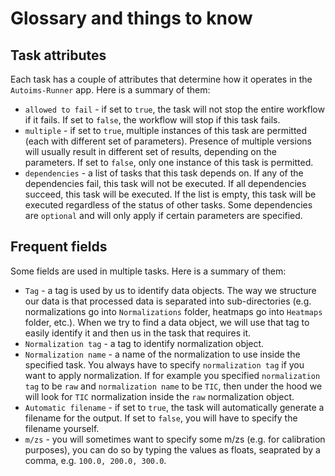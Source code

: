 # Glossary and things to know

## Task attributes

Each task has a couple of attributes that determine how it operates in the `Autoims-Runner` app. Here is a summary of them:

* `allowed to fail` - if set to `true`, the task will not stop the entire workflow if it fails. If set to `false`, the workflow will stop if this task fails.
* `multiple` - if set to `true`, multiple instances of this task are permitted (each with different set of parameters). Presence of multiple versions will usually result in different set of results, depending on the parameters. If set to `false`, only one instance of this task is permitted.
* `dependencies` - a list of tasks that this task depends on. If any of the dependencies fail, this task will not be executed. If all dependencies succeed, this task will be executed. If the list is empty, this task will be executed regardless of the status of other tasks. Some dependencies are `optional` and will only apply if certain parameters are specified.


## Frequent fields

Some fields are used in multiple tasks. Here is a summary of them:

* `Tag` - a tag is used by us to identify data objects. The way we structure our data is that processed data is separated into sub-directories (e.g. normalizations go into `Normalizations` folder, heatmaps go into `Heatmaps` folder, etc.). When we try to find a data object, we will use that tag to easily identify it and then us in the task that requires it.
* `Normalization tag` - a tag to identify normalization object.
* `Normalization name` - a name of the normalization to use inside the specified task. You always have to specify `normalization tag` if you want to apply normalization. If for example you specified `normalization tag` to be `raw` and `normalization name` to be `TIC`, then under the hood we will look for `TIC` normalization inside the `raw` normalization object.
* `Automatic filename` - if set to `true`, the task will automatically generate a filename for the output. If set to `false`, you will have to specify the filename yourself.
* `m/zs` - you will sometimes want to specify some m/zs (e.g. for calibration purposes), you can do so by typing the values as floats, seaprated by a comma, e.g. `100.0, 200.0, 300.0`.